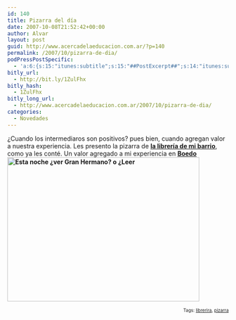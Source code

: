 ```yaml
---
id: 140
title: Pizarra del día
date: 2007-10-08T21:52:42+00:00
author: Alvar
layout: post
guid: http://www.acercadelaeducacion.com.ar/?p=140
permalink: /2007/10/pizarra-de-dia/
podPressPostSpecific:
  - 'a:6:{s:15:"itunes:subtitle";s:15:"##PostExcerpt##";s:14:"itunes:summary";s:15:"##PostExcerpt##";s:15:"itunes:keywords";s:17:"##WordPressCats##";s:13:"itunes:author";s:10:"##Global##";s:15:"itunes:explicit";s:2:"No";s:12:"itunes:block";s:2:"No";}'
bitly_url:
  - http://bit.ly/1ZulFhx
bitly_hash:
  - 1ZulFhx
bitly_long_url:
  - http://www.acercadelaeducacion.com.ar/2007/10/pizarra-de-dia/
categories:
  - Novedades
---
```

<p align="left">¿Cuando los intermediaros son positivos?
pues bien, cuando agregan valor a nuestra experiencia.
Les presento la pizarra de <strong><a href="http://www.acercadelaeducacion.com.ar/?p=139">la librería de mi barrio</a></strong>, como ya les conté. Un valor agregado a mi experiencia en <strong><a href="http://www.redculturaboedo.com.ar">Boedo</a></strong><br style="font-weight: bold" />

<img src="http://farm3.static.flickr.com/2356/1517277451_968d4d9cbb.jpg?v=0" style="font-weight: bold" title="Esta noche ¿ver Gran Hermano? o ¿Leer " height="328" width="437" />
<a href="http://redculturaboedo.com.ar/"></a><!-- technorati tags begin -->
<p style="font-size: 10px; text-align: right" align="left">Tags: <a href="http://technorati.com/tag/librerira" rel="tag">librerira</a>, <a href="http://technorati.com/tag/pizarra" rel="tag">pizarra</a></p>
<!-- technorati tags end -->
